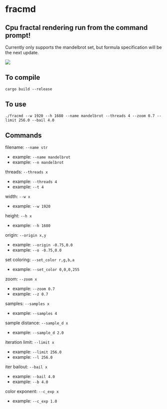 # fracmd

## Cpu fractal rendering run from the command prompt!

Currently only supports the mandelbrot set, but formula specification will be the next update.

![](out/mandelbrot_1920x1680-0.7_s4-2.png)

## To compile
`cargo build --release`

## To use
`./fracmd --w 1920 --h 1680 --name mandelbrot --threads 4 --zoom 0.7 --limit 256.0 --bail 4.0`

## Commands
filename: `--name str`
* example: `--name mandelbrot`
* example: `--n mandelbrot`

threads: `--threads x`
* example: `--threads 4`
* example: `--t 4`

width: `--w x`
* example: `--w 1920`

height: `--h x`
* example: `--h 1680`

origin: `--origin x,y`
* example: `--origin -0.75,0.0`
* example: `--o -0.75,0.0`

set coloring: `--set_color r,g,b,a`
* example: `--set_color 0,0,0,255`

zoom: `--zoom x`
* example: `--zoom 0.7`
* example: `--z 0.7`

samples: `--samples x`
* example: `--samples 4`

sample distance: `--sample_d x`
* example: `--sample_d 2.0`

iteration limit: `--limit x`
* example: `--limit 256.0`
* example: `--l 256.0`

iter bailout: `--bail x`
* example: `--bail 4.0`
* example: `--b 4.0`

color exponent: `--c_exp x`
* example: `--c_exp 1.0`

